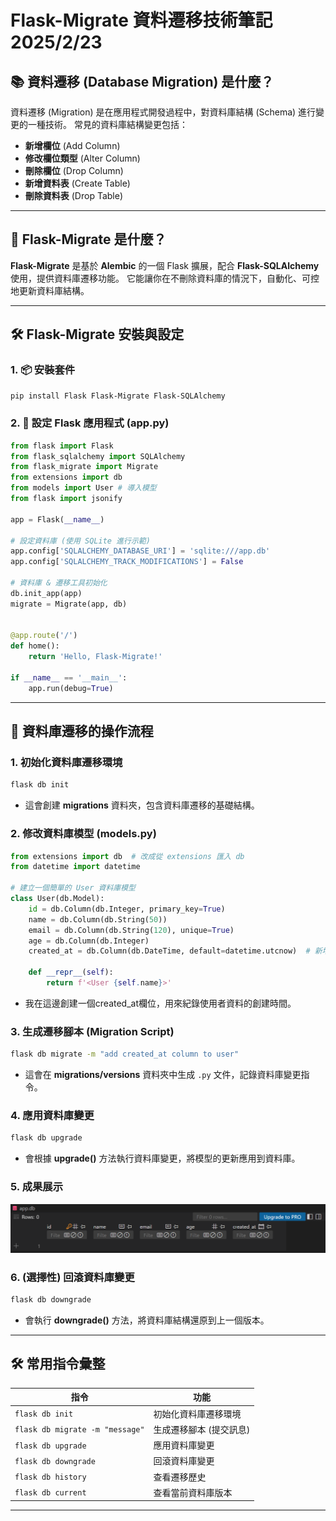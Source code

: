# Flask-Migrate 資料遷移技術筆記 2025/2/23

## 📚 資料遷移 (Database Migration) 是什麼？
資料遷移 (Migration) 是在應用程式開發過程中，對資料庫結構 (Schema) 進行變更的一種技術。
常見的資料庫結構變更包括：
- **新增欄位** (Add Column)
- **修改欄位類型** (Alter Column)
- **刪除欄位** (Drop Column)
- **新增資料表** (Create Table)
- **刪除資料表** (Drop Table)

---

## 🚦 Flask-Migrate 是什麼？
**Flask-Migrate** 是基於 **Alembic** 的一個 Flask 擴展，配合 **Flask-SQLAlchemy** 使用，提供資料庫遷移功能。
它能讓你在不刪除資料庫的情況下，自動化、可控地更新資料庫結構。

---

## 🛠️ Flask-Migrate 安裝與設定

### 1. 📦 安裝套件
```bash
pip install Flask Flask-Migrate Flask-SQLAlchemy
```

### 2. 📝 設定 Flask 應用程式 (app.py)
```python
from flask import Flask
from flask_sqlalchemy import SQLAlchemy
from flask_migrate import Migrate
from extensions import db
from models import User # 導入模型
from flask import jsonify

app = Flask(__name__)

# 設定資料庫 (使用 SQLite 進行示範)
app.config['SQLALCHEMY_DATABASE_URI'] = 'sqlite:///app.db'
app.config['SQLALCHEMY_TRACK_MODIFICATIONS'] = False

# 資料庫 & 遷移工具初始化
db.init_app(app)
migrate = Migrate(app, db)


@app.route('/')
def home():
    return 'Hello, Flask-Migrate!'
    
if __name__ == '__main__':
    app.run(debug=True)


```

---

## 🧬 資料庫遷移的操作流程

### 1. 初始化資料庫遷移環境
```bash
flask db init
```
- 這會創建 **migrations** 資料夾，包含資料庫遷移的基礎結構。

### 2. 修改資料庫模型 (models.py)
```python
from extensions import db  # 改成從 extensions 匯入 db
from datetime import datetime

# 建立一個簡單的 User 資料庫模型
class User(db.Model):
    id = db.Column(db.Integer, primary_key=True)
    name = db.Column(db.String(50))
    email = db.Column(db.String(120), unique=True)
    age = db.Column(db.Integer)  
    created_at = db.Column(db.DateTime, default=datetime.utcnow)  # 新增的欄位
    
    def __repr__(self):
        return f'<User {self.name}>'

```
- 我在這邊創建一個created_at欄位，用來紀錄使用者資料的創建時間。


### 3. 生成遷移腳本 (Migration Script)
```bash
flask db migrate -m "add created_at column to user"
```
- 這會在 **migrations/versions** 資料夾中生成 `.py` 文件，記錄資料庫變更指令。

### 4. 應用資料庫變更
```bash
flask db upgrade
```
- 會根據 **upgrade()** 方法執行資料庫變更，將模型的更新應用到資料庫。

### 5. 成果展示

![利用flask-migrate新增created_at欄位](pic1.png)

### 6. (選擇性) 回滾資料庫變更
```bash
flask db downgrade
```
- 會執行 **downgrade()** 方法，將資料庫結構還原到上一個版本。

---

## 🛠️ 常用指令彙整

| 指令 | 功能 |
|------|------|
| `flask db init` | 初始化資料庫遷移環境 |
| `flask db migrate -m "message"` | 生成遷移腳本 (提交訊息) |
| `flask db upgrade` | 應用資料庫變更 |
| `flask db downgrade` | 回滾資料庫變更 |
| `flask db history` | 查看遷移歷史 |
| `flask db current` | 查看當前資料庫版本 |

---



